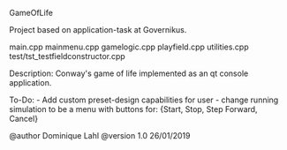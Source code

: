 GameOfLife

Project based on application-task at Governikus.

main.cpp
mainmenu.cpp
gamelogic.cpp
playfield.cpp
utilities.cpp
test/tst_testfieldconstructor.cpp

Description:
Conway's game of life implemented as an qt console application.

To-Do:
    - Add custom preset-design capabilities for user
    - change running simulation to be a menu with buttons for: {Start, Stop, Step Forward, Cancel}

@author Dominique Lahl
@version 1.0 26/01/2019
